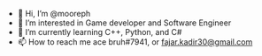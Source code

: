 - 👋 Hi, I’m @mooreph
- 👀 I’m interested in Game developer and Software Engineer
- 🌱 I’m currently learning C++, Python, and C#
- 📫 How to reach me ace bruh#7941, or fajar.kadir30@gmail.com

<!---
mooreph/mooreph is a ✨ special ✨ repository because its `README.md` (this file) appears on your GitHub profile.
You can click the Preview link to take a look at your changes.
--->
